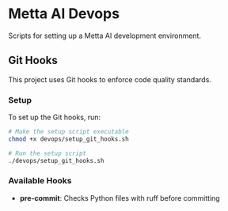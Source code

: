 # Metta AI Devops

Scripts for setting up a Metta AI development environment.

## Git Hooks

This project uses Git hooks to enforce code quality standards.

### Setup

To set up the Git hooks, run:

```bash
# Make the setup script executable
chmod +x devops/setup_git_hooks.sh

# Run the setup script
./devops/setup_git_hooks.sh
```

### Available Hooks

- **pre-commit**: Checks Python files with ruff before committing
